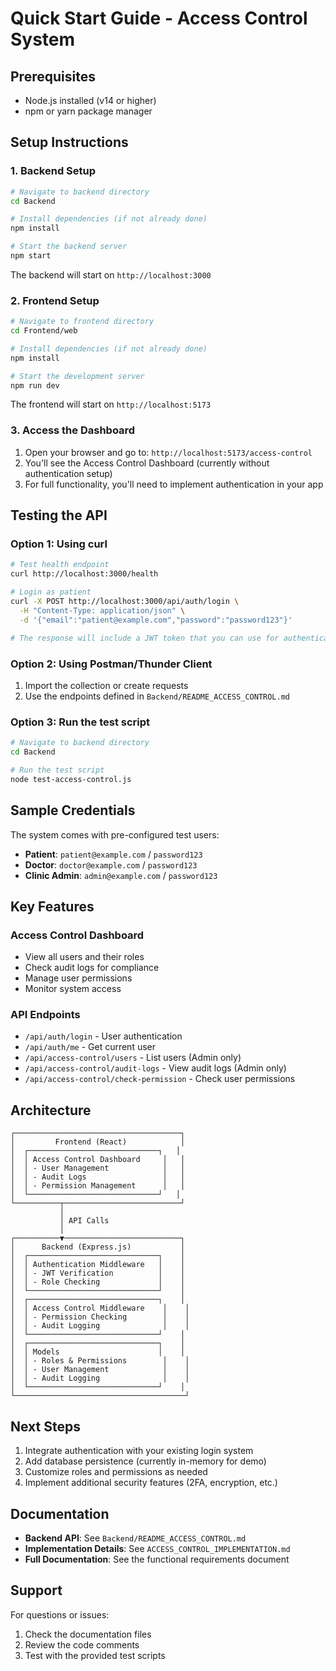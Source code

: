 # Quick Start Guide - Access Control System

## Prerequisites
- Node.js installed (v14 or higher)
- npm or yarn package manager

## Setup Instructions

### 1. Backend Setup

```bash
# Navigate to backend directory
cd Backend

# Install dependencies (if not already done)
npm install

# Start the backend server
npm start
```

The backend will start on `http://localhost:3000`

### 2. Frontend Setup

```bash
# Navigate to frontend directory
cd Frontend/web

# Install dependencies (if not already done)
npm install

# Start the development server
npm run dev
```

The frontend will start on `http://localhost:5173`

### 3. Access the Dashboard

1. Open your browser and go to: `http://localhost:5173/access-control`
2. You'll see the Access Control Dashboard (currently without authentication setup)
3. For full functionality, you'll need to implement authentication in your app

## Testing the API

### Option 1: Using curl

```bash
# Test health endpoint
curl http://localhost:3000/health

# Login as patient
curl -X POST http://localhost:3000/api/auth/login \
  -H "Content-Type: application/json" \
  -d '{"email":"patient@example.com","password":"password123"}'

# The response will include a JWT token that you can use for authenticated requests
```

### Option 2: Using Postman/Thunder Client
1. Import the collection or create requests
2. Use the endpoints defined in `Backend/README_ACCESS_CONTROL.md`

### Option 3: Run the test script
```bash
# Navigate to backend directory
cd Backend

# Run the test script
node test-access-control.js
```

## Sample Credentials

The system comes with pre-configured test users:

- **Patient**: `patient@example.com` / `password123`
- **Doctor**: `doctor@example.com` / `password123`
- **Clinic Admin**: `admin@example.com` / `password123`

## Key Features

### Access Control Dashboard
- View all users and their roles
- Check audit logs for compliance
- Manage user permissions
- Monitor system access

### API Endpoints
- `/api/auth/login` - User authentication
- `/api/auth/me` - Get current user
- `/api/access-control/users` - List users (Admin only)
- `/api/access-control/audit-logs` - View audit logs (Admin only)
- `/api/access-control/check-permission` - Check user permissions

## Architecture

```
┌─────────────────────────────────────┐
│         Frontend (React)            │
│  ┌─────────────────────────────┐   │
│  │ Access Control Dashboard     │   │
│  │ - User Management            │   │
│  │ - Audit Logs                 │   │
│  │ - Permission Management      │   │
│  └─────────────────────────────┘   │
└──────────┬──────────────────────────┘
           │
           │ API Calls
           │
┌──────────▼──────────────────────────┐
│      Backend (Express.js)           │
│  ┌─────────────────────────────┐    │
│  │ Authentication Middleware   │    │
│  │ - JWT Verification          │    │
│  │ - Role Checking             │    │
│  └─────────────────────────────┘    │
│  ┌─────────────────────────────┐    │
│  │ Access Control Middleware    │    │
│  │ - Permission Checking        │    │
│  │ - Audit Logging              │    │
│  └─────────────────────────────┘    │
│  ┌─────────────────────────────┐    │
│  │ Models                      │    │
│  │ - Roles & Permissions        │    │
│  │ - User Management            │    │
│  │ - Audit Logging              │    │
│  └─────────────────────────────┘    │
└──────────────────────────────────────┘
```

## Next Steps

1. Integrate authentication with your existing login system
2. Add database persistence (currently in-memory for demo)
3. Customize roles and permissions as needed
4. Implement additional security features (2FA, encryption, etc.)

## Documentation

- **Backend API**: See `Backend/README_ACCESS_CONTROL.md`
- **Implementation Details**: See `ACCESS_CONTROL_IMPLEMENTATION.md`
- **Full Documentation**: See the functional requirements document

## Support

For questions or issues:
1. Check the documentation files
2. Review the code comments
3. Test with the provided test scripts

